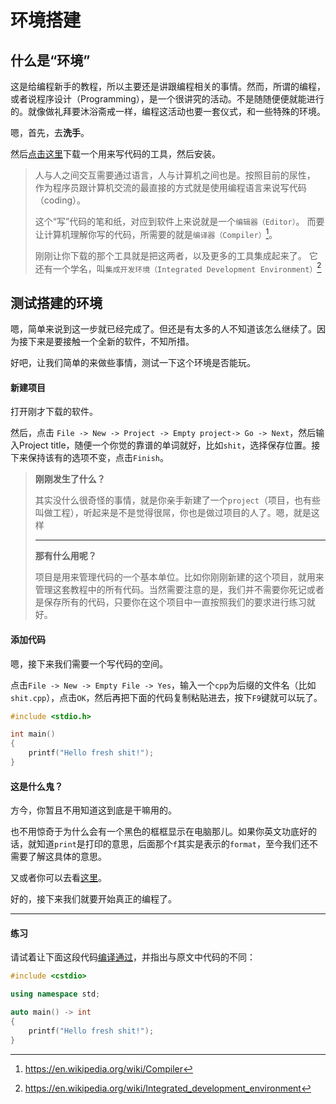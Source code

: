 # 环境搭建

## 什么是“环境”

这是给编程新手的教程，所以主要还是讲跟编程相关的事情。然而，所谓的编程，或者说程序设计（Programming），是一个很讲究的活动。不是随随便便就能进行的。就像做礼拜要沐浴斋戒一样，编程这活动也要一套仪式，和一些特殊的环境。

嗯，首先，去**洗手**。

然后[点击这里](http://sourceforge.net/projects/codeblocks/files/Binaries/13.12/Windows/codeblocks-13.12mingw-setup-TDM-GCC-481.exe)下载一个用来写代码的工具，然后安装。

> 人与人之间交互需要通过语言，人与计算机之间也是。按照目前的尿性，
> 作为程序员跟计算机交流的最直接的方式就是使用编程语言来说写代码（coding）。
>
> 这个“写”代码的笔和纸，对应到软件上来说就是一个`编辑器（Editor）`。
> 而要让计算机理解你写的代码，所需要的就是`编译器（Compiler）`[^1]。
>
> 刚刚让你下载的那个工具就是把这两者，以及更多的工具集成起来了。
> 它还有一个学名，叫`集成开发环境（Integrated Development Environment）`[^2]


## 测试搭建的环境

嗯，简单来说到这一步就已经完成了。但还是有太多的人不知道该怎么继续了。因为接下来是要接触一个全新的软件，不知所措。

好吧，让我们简单的来做些事情，测试一下这个环境是否能玩。

#### 新建项目

打开刚才下载的软件。

然后，点击
`File -> New -> Project -> Empty project-> Go -> Next`，然后输入Project title，随便一个你觉的靠谱的单词就好，比如`shit`，选择保存位置。接下来保持该有的选项不变，点击`Finish`。

> **刚刚发生了什么？**
>
> 其实没什么很奇怪的事情，就是你亲手新建了一个`project`（项目，也有些叫做工程），听起来是不是觉得很屌，你也是做过项目的人了。嗯，就是这样
> *****
> **那有什么用呢？**
>
> 项目是用来管理代码的一个基本单位。比如你刚刚新建的这个项目，就用来管理这套教程中的所有代码。当然需要注意的是，我们并不需要你死记或者是保存所有的代码，只要你在这个项目中一直按照我们的要求进行练习就好。

#### 添加代码

嗯，接下来我们需要一个写代码的空间。

点击`File -> New -> Empty File -> Yes`，输入一个`cpp`为后缀的文件名（比如`shit.cpp`），点击`OK`，然后再把下面的代码复制粘贴进去，按下`F9`键就可以玩了。

```c
#include <stdio.h>

int main()
{
    printf("Hello fresh shit!");
}
```

#### 这是什么鬼？

方今，你暂且不用知道这到底是干嘛用的。

也不用惊奇于为什么会有一个黑色的框框显示在电脑那儿。如果你英文功底好的话，就知道`print`是打印的意思，后面那个`f`其实是表示的`format`，至今我们还不需要了解这具体的意思。

又或者你可以去看[这里](https://en.wikipedia.org/wiki/C_%28programming_language%29)。

好的，接下来我们就要开始真正的编程了。

*******

#### 练习

请试着让下面这段代码[编译通过](http://stackoverflow.com/questions/18174988/how-can-i-add-c11-support-to-codeblocks-compiler)，并指出与原文中代码的不同：

```c++
#include <cstdio>

using namespace std;

auto main() -> int
{
    printf("Hello fresh shit!");
}
```

[^1]: https://en.wikipedia.org/wiki/Compiler
[^2]: https://en.wikipedia.org/wiki/Integrated_development_environment
